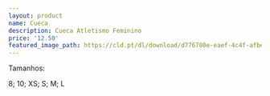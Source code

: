 ```yaml
---
layout: product
name: Cueca
description: Cueca Atletismo Feminino
price: '12.50'
featured_image_path: https://cld.pt/dl/download/d776780e-eaef-4c4f-afbe-46f9aaf9351d/Cueca.png?size=xl&crop=false&format=png
---
```

<p>Tamanhos:
<p>8; 10; XS; S; M; L




 
